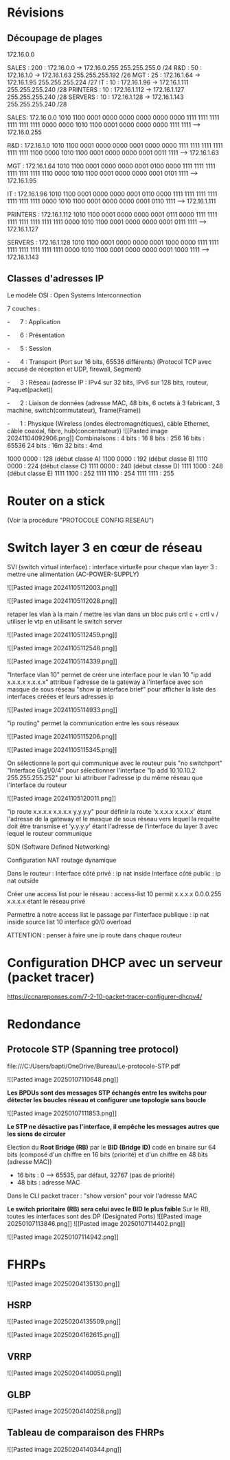 
# Révisions 

## Découpage de plages 

172.16.0.0

SALES : 200 : 172.16.0.0 -> 172.16.0.255 
			255.255.255.0 /24
R&D : 50 : 172.16.1.0 -> 172.16.1.63 
			255.255.255.192 /26
MGT : 25 : 172.16.1.64 -> 172.16.1.95 
			255.255.255.224 /27
IT : 10 : 172.16.1.96 -> 172.16.1.111 
			255.255.255.240 /28
PRINTERS : 10 : 172.16.1.112 -> 172.16.1.127
			255.255.255.240 /28
SERVERS : 10 : 172.16.1.128 -> 172.16.1.143
			255.255.255.240 /28

SALES:
172.16.0.0
1010 1100 0001 0000 0000 0000 0000 0000
1111 1111 1111 1111 1111 1111 0000 0000
1010 1100 0001 0000 0000 0000 1111 1111
--> 172.16.0.255

R&D :
172.16.1.0
1010 1100 0001 0000 0000 0001 0000 0000
1111 1111 1111 1111 1111 1111 1100 0000
1010 1100 0001 0000 0000 0001 0011 1111
--> 172.16.1.63

MGT : 
172.16.1.64
1010 1100 0001 0000 0000 0001 0100 0000
1111 1111 1111 1111 1111 1111 1110 0000
1010 1100 0001 0000 0000 0001 0101 1111
--> 172.16.1.95

IT : 
172.16.1.96
1010 1100 0001 0000 0000 0001 0110 0000
1111 1111 1111 1111 1111 1111 1111 0000
1010 1100 0001 0000 0000 0001 0110 1111
--> 172.16.1.111

PRINTERS : 
172.16.1.112
1010 1100 0001 0000 0000 0001 0111 0000
1111 1111 1111 1111 1111 1111 1111 0000
1010 1100 0001 0000 0000 0001 0111 1111
--> 172.16.1.127

SERVERS : 
172.16.1.128
1010 1100 0001 0000 0000 0001 1000 0000
1111 1111 1111 1111 1111 1111 1111 0000
1010 1100 0001 0000 0000 0001 1000 1111
--> 172.16.1.143

## Classes d'adresses IP

Le modèle OSI : Open Systems Interconnection

7 couches :

-      7 : Application

-      6 : Présentation

-      5 : Session

-      4 : Transport (Port sur 16 bits, 65536 différents) (Protocol TCP avec accusé de réception et UDP, firewall, Segment)

-      3 : Réseau (adresse IP : IPv4 sur 32 bits, IPv6 sur 128 bits, routeur, Paquet(packet))

-      2 : Liaison de données (adresse MAC, 48 bits, 6 octets à 3 fabricant, 3 machine, switch(commutateur), Trame(Frame))

-      1 : Physique (Wireless (ondes électromagnétiques), câble Ethernet, câble coaxial, fibre, hub(concentrateur))
![[Pasted image 20241104092906.png]]
Combinaisons :
4 bits : 16
8 bits : 256
16 bits : 65536
24 bits : 16m
32 bits : 4md 

1000 0000 : 128 (début classe A)
1100 0000 : 192 (début classe B)
1110 0000 : 224 (début classe C)
1111 0000 : 240 (début classe D)
1111 1000 : 248 (début classe E)
1111 1100 : 252
1111 1110 : 254
1111 1111 : 255

# Router on a stick

(Voir la procédure "PROTOCOLE CONFIG RESEAU")

# Switch layer 3 en cœur de réseau 


SVI (switch virtual interface) : interface virtuelle pour chaque vlan
layer 3 : mettre une alimentation (AC-POWER-SUPPLY)


![[Pasted image 20241105112003.png]]

![[Pasted image 20241105112028.png]]

retaper les vlan à la main / mettre les vlan dans un bloc puis crtl c + crtl v / utiliser le vtp en utilisant le switch server

![[Pasted image 20241105112459.png]]

![[Pasted image 20241105112548.png]]


![[Pasted image 20241105114339.png]]

"Interface vlan 10" permet de créer une interface pour le vlan 10
"ip add x.x.x.x x.x.x.x" attribue l'adresse de la gateway à l'interface avec son masque de sous réseau
"show ip interface brief" pour afficher la liste des interfaces créées et leurs adresses ip

![[Pasted image 20241105114933.png]]

"ip routing" permet la communication entre les sous réseaux

![[Pasted image 20241105115206.png]]

![[Pasted image 20241105115345.png]]

On sélectionne le port qui communique avec le routeur puis "no switchport"
"Interface Gig1/0/4" pour sélectionner l'interface
"Ip add 10.10.10.2 255.255.255.252" pour lui attribuer l'adresse ip du même réseau que l'interface du routeur

![[Pasted image 20241105120011.png]]

"ip route x.x.x.x x.x.x.x y.y.y.y" pour définir la route 'x.x.x.x x.x.x.x' étant l'adresse de la gateway et le masque de sous réseau vers lequel la requête doit être transmise et 'y.y.y.y' étant l'adresse de l'interface du layer 3 avec lequel le routeur communique

SDN (Software Defined Networking)

Configuration NAT routage dynamique 

Dans le routeur : 
Interface côté privé : ip nat inside
Interface côté public : ip nat outside

Créer une access list pour le réseau : access-list 10 permit  x.x.x.x 0.0.0.255
x.x.x.x étant le réseau privé

Permettre à notre access list le passage par l'interface publique : ip nat inside source list 10 interface g0/0 overload

ATTENTION : penser à faire une ip route dans chaque routeur

# Configuration DHCP avec un serveur (packet tracer)

https://ccnareponses.com/7-2-10-packet-tracer-configurer-dhcpv4/
# Redondance

## Protocole STP (Spanning tree protocol)

file:///C:/Users/bapti/OneDrive/Bureau/Le-protocole-STP.pdf

![[Pasted image 20250107110648.png]]

**Les BPDUs sont des messages STP échangés entre les switchs pour détecter les boucles réseau et configurer une topologie sans boucle**

![[Pasted image 20250107111853.png]]

**Le STP ne désactive pas l'interface, il empêche les messages autres que les siens de circuler**

Election du **Root Bridge (RB)** par le **BID (Bridge ID)** codé en binaire sur 64 bits (composé d'un chiffre en 16 bits (priorité) et d'un chiffre en 48 bits (adresse MAC))
- 16 bits : 0 --> 65535, par défaut, 32767 (pas de priorité)
- 48 bits : adresse MAC


Dans le CLI packet tracer : "show version" pour voir l'adresse MAC

**Le switch prioritaire (RB) sera celui avec le BID le plus faible**
Sur le RB, toutes les interfaces sont des DP (Designated Ports)
![[Pasted image 20250107113846.png]]
![[Pasted image 20250107114402.png]]

![[Pasted image 20250107114942.png]]

# FHRPs

![[Pasted image 20250204135130.png]]

## HSRP 

![[Pasted image 20250204135509.png]]

![[Pasted image 20250204162615.png]]

## VRRP

![[Pasted image 20250204140050.png]]

## GLBP

![[Pasted image 20250204140258.png]]

## Tableau de comparaison des FHRPs

![[Pasted image 20250204140344.png]]

